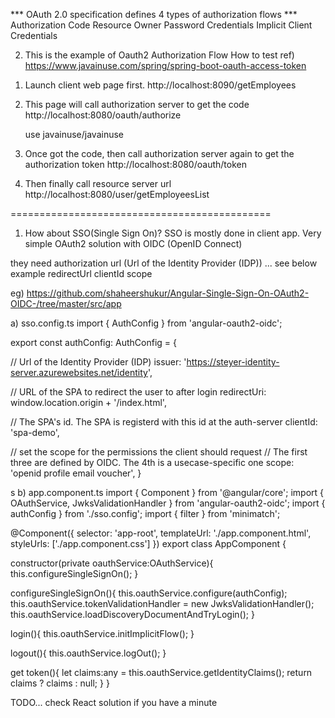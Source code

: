 *** OAuth 2.0 specification defines 4 types of authorization flows ***
  Authorization Code
  Resource Owner Password Credentials
  Implicit
  Client Credentials
  

2. This is the example of Oauth2 Authorization Flow
How to test
ref)
https://www.javainuse.com/spring/spring-boot-oauth-access-token


1) Launch client web page first.
	http://localhost:8090/getEmployees


2) This page will call authorization server to get the code
	http://localhost:8080/oauth/authorize

	use javainuse/javainuse
	

3) Once got the code, then call authorization server again to get the authorization token
	http://localhost:8080/oauth/token

4) Then finally call resource server url
	http://localhost:8080/user/getEmployeesList

=============================================	
1. How about SSO(Single Sign On)?
SSO is mostly done in client app. Very simple OAuth2 solution with OIDC (OpenID Connect)

they need 
	authorization url (Url of the Identity Provider (IDP)) ... see below example
	redirectUrl
	clientId
	scope
	
eg)
https://github.com/shaheershukur/Angular-Single-Sign-On-OAuth2-OIDC-/tree/master/src/app

a) sso.config.ts 
import { AuthConfig } from 'angular-oauth2-oidc';

export const authConfig: AuthConfig = {

  // Url of the Identity Provider (IDP)
  issuer: 'https://steyer-identity-server.azurewebsites.net/identity',

  // URL of the SPA to redirect the user to after login
  redirectUri: window.location.origin + '/index.html',

  // The SPA's id. The SPA is registerd with this id at the auth-server
  clientId: 'spa-demo',

  // set the scope for the permissions the client should request
  // The first three are defined by OIDC. The 4th is a usecase-specific one
  scope: 'openid profile email voucher',
}

s
b) app.component.ts
import { Component } from '@angular/core';
import { OAuthService, JwksValidationHandler } from 'angular-oauth2-oidc';
import { authConfig } from './sso.config';
import { filter } from 'minimatch';

@Component({
  selector: 'app-root',
  templateUrl: './app.component.html',
  styleUrls: ['./app.component.css']
})
export class AppComponent {

  constructor(private oauthService:OAuthService){
    this.configureSingleSignOn();
  }

  configureSingleSignOn(){
    this.oauthService.configure(authConfig);
    this.oauthService.tokenValidationHandler = new JwksValidationHandler();
    this.oauthService.loadDiscoveryDocumentAndTryLogin();
  }

  login(){
    this.oauthService.initImplicitFlow();
  }
  
  logout(){
    this.oauthService.logOut();
  }

  get token(){
    let claims:any = this.oauthService.getIdentityClaims();
    return claims ? claims : null;
  }
}

TODO... check React solution if you have a minute

